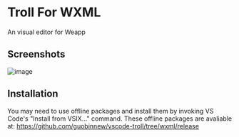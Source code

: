 # Troll For WXML

An visual editor for Weapp

## Screenshots

![image](https://github.com/guobinnew/vscode-troll/blob/wxml/screenshots/mainui.png?raw=true)

## Installation

You may need to use offline packages and install them by invoking VS Code's "Install from VSIX..." command.
These offline packages are avaliable at: https://github.com/guobinnew/vscode-troll/tree/wxml/release
